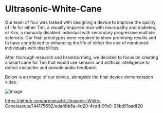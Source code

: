 # Ultrasonic-White-Cane

Our team of four was tasked with designing a device to improve the quality of life for either Tim, a visually impaired man with neuropathy and diabetes, or Kim, a manually disabled individual with secondary progressive multiple sclerosis. Our final prototypes were required to show promising results and to have contributed to enhancing the life of either the one of mentioned individuals with disabilities.

After thorough research and brainstorming, we decided to focus on creating a smart cane for Tim that would use sensors and artificial intelligence to detect obstacles and provide audio feedback.

Below is an image of our device, alongside the final device demonstration video:

![image](https://github.com/armanazb/Ultrasonic-White-Cane/assets/144175692/5904dc61-18c1-4c86-9850-12de57ddd303)



https://github.com/armanazb/Ultrasonic-White-Cane/assets/144175692/eda4bb6a-4d20-4cad-91b0-05bd91aadf20

